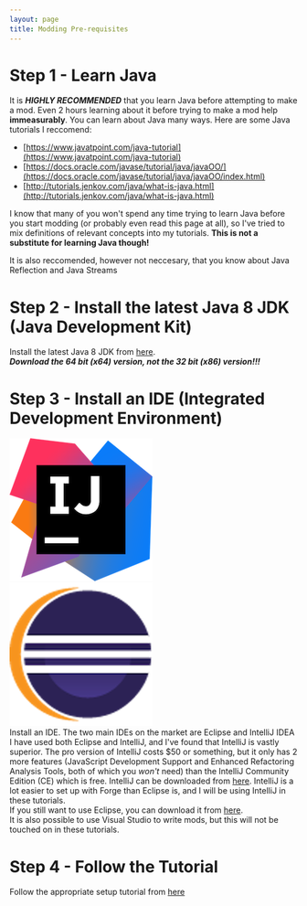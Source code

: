 ```yaml
---
layout: page
title: Modding Pre-requisites
---
```


# Step 1 - Learn Java
It is ***HIGHLY RECOMMENDED*** that you learn Java before attempting to make a mod. Even 2 hours learning about it before trying to make a mod help **immeasurably**. You can learn about Java many ways. Here are some Java tutorials I reccomend:
- [https://www.javatpoint.com/java-tutorial](https://www.javatpoint.com/java-tutorial)
- [https://docs.oracle.com/javase/tutorial/java/javaOO/](https://docs.oracle.com/javase/tutorial/java/javaOO/index.html)
- [http://tutorials.jenkov.com/java/what-is-java.html](http://tutorials.jenkov.com/java/what-is-java.html)

 I know that many of you won't spend any time trying to learn Java before you start modding (or probably even read this page at all), so I've tried to mix definitions of relevant concepts into my tutorials. **This is not a substitute for learning Java though!**  

It is also reccomended, however not neccesary, that you know about Java Reflection and Java Streams

# Step 2 - Install the latest Java 8 JDK (Java Development Kit)
Install the latest Java 8 JDK from [here](https://adoptopenjdk.net/).  
***Download the 64 bit (x64) version, not the 32 bit (x86) version!!!***

# Step 3 - Install an IDE (Integrated Development Environment)
![IntelliJ](/tutorials/Pre-requisites/intellij.png "IntelliJ")  
![Eclipse](/tutorials/Pre-requisites/eclipse.png "Eclipse")  
Install an IDE. The two main IDEs on the market are Eclipse and IntelliJ IDEA I have used both Eclipse and IntelliJ, and I've found that IntelliJ is vastly superior. The pro version of IntelliJ costs $50 or something, but it only has 2 more features (JavaScript Development Support and Enhanced Refactoring Analysis Tools, both of which you _won't_ need) than the IntelliJ Community Edition (CE) which is free. IntelliJ can be downloaded from [here](https://www.jetbrains.com/idea/download/). IntelliJ is a lot easier to set up with Forge than Eclipse is, and I will be using IntelliJ in these tutorials.  
If you still want to use Eclipse, you can download it from [here](https://www.eclipse.org/downloads/).  
It is also possible to use Visual Studio to write mods, but this will not be touched on in these tutorials.

# Step 4 - Follow the Tutorial
Follow the appropriate setup tutorial from [here](/tutorials/)
